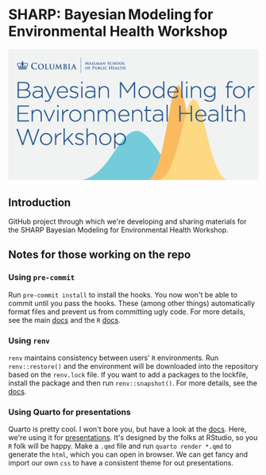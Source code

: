 # SHARP: Bayesian Modeling for Environmental Health Workshop

![](images/bmeh-1200x630.jpg)

## Introduction

GitHub project through which we're developing and sharing materials for the SHARP Bayesian Modeling for Environmental Health Workshop.

## Notes for those working on the repo

### Using `pre-commit`

Run `pre-commit install` to install the hooks.
You now won't be able to commit until you pass the hooks.
These (among other things) automatically format files and prevent us from committing ugly code.
For more details, see the main [docs](https://pre-commit.com/) and the `R` [docs](https://lorenzwalthert.github.io/precommit/).

### Using `renv`

`renv` maintains consistency between users' `R` environments.
Run `renv::restore()` and the environment will be downloaded into the repository based on the `renv.lock` file.
If you want to add a packages to the lockfile, install the package and then run `renv::snapshot()`.
For more details, see the [docs](https://rstudio.github.io/renv/articles/renv.html).

### Using Quarto for presentations

Quarto is pretty cool.
I won't bore you, but have a look at the [docs](https://quarto.org/docs/guide/).
Here, we're using it for [presentations](https://quarto.org/docs/presentations/revealjs/).
It's designed by the folks at RStudio, so you `R` folk will be happy.
Make a `.qmd` file and run `quarto render *.qmd` to generate the `html`, which you can open in browser.
We can get fancy and import our own `css` to have a consistent theme for out presentations.
